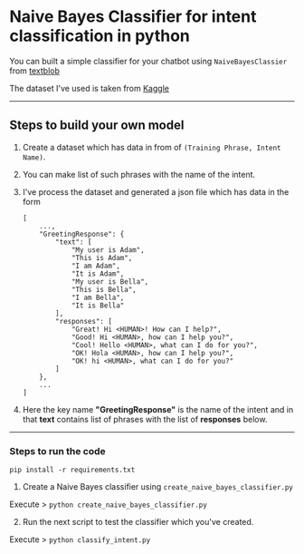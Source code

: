 # Naive Bayes Classifier for intent classification in python

You can built a simple classifier for your chatbot using `NaiveBayesClassier` from [textblob]('https://textblob.readthedocs.io/en/dev/classifiers.html')

The dataset I've used is taken from [Kaggle]('https://www.kaggle.com/datasets/himanshu01dadhich/chat-bot-dataset')

---

## Steps to build your own model

1. Create a dataset which has data in from of `(Training Phrase, Intent Name)`.
2. You can make list of such phrases with the name of the intent.
3. I've process the dataset and generated a json file which has data in the form

    ```
    [
        ...,
        "GreetingResponse": {
            "text": [
                "My user is Adam",
                "This is Adam",
                "I am Adam",
                "It is Adam",
                "My user is Bella",
                "This is Bella",
                "I am Bella",
                "It is Bella"
            ],
            "responses": [
                "Great! Hi <HUMAN>! How can I help?",
                "Good! Hi <HUMAN>, how can I help you?",
                "Cool! Hello <HUMAN>, what can I do for you?",
                "OK! Hola <HUMAN>, how can I help you?",
                "OK! hi <HUMAN>, what can I do for you?"
            ]
        },
        ...
    ]
    ```

4. Here the key name **"GreetingResponse"** is the name of the intent and in that **text** contains list of phrases with the list of **responses** below.

---

### Steps to run the code

`pip install -r requirements.txt`

1. Create a Naive Bayes classifier using `create_naive_bayes_classifier.py`

Execute > `python create_naive_bayes_classifier.py`

2. Run the next script to test the classifier which you've created.

Execute > `python classify_intent.py`
